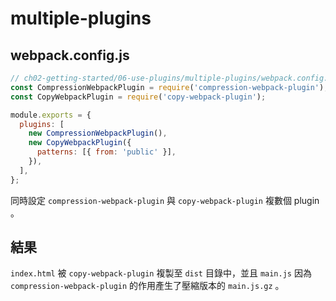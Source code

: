 # multiple-plugins

## webpack.config.js

```js
// ch02-getting-started/06-use-plugins/multiple-plugins/webpack.config.js
const CompressionWebpackPlugin = require('compression-webpack-plugin');
const CopyWebpackPlugin = require('copy-webpack-plugin');

module.exports = {
  plugins: [
    new CompressionWebpackPlugin(),
    new CopyWebpackPlugin({
      patterns: [{ from: 'public' }],
    }),
  ],
};
```

同時設定 `compression-webpack-plugin` 與 `copy-webpack-plugin` 複數個 plugin 。

## 結果

`index.html` 被 `copy-webpack-plugin` 複製至 `dist` 目錄中，並且 `main.js` 因為 `compression-webpack-plugin` 的作用產生了壓縮版本的 `main.js.gz` 。
